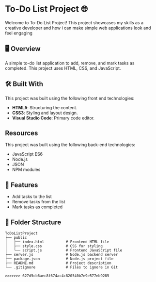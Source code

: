 # To-Do List Project 🌐
 
Welcome to To-Do List Project! 
This project showcases my skills as a creative developer and how i can make simple web applications look and feel engaging
 
## 🖥️ Overview
 
A simple to-do list application to add, remove, and mark tasks as completed. This project uses HTML, CSS, and JavaScript.
 
## 🛠️ Built With
 
This project was built using the following front end technologies:
 
- **HTML5**: Structuring the content.
- **CSS3**: Styling and layout design.
- **Visual Studio Code**: Primary code editor.
 
##  Resources
 
This project was built using the following back-end technologies:
 
- JavaScript ES6
- Node.js
- JSON
- NPM modules
## 🌟 Features
 
- Add tasks to the list
- Remove tasks from the list
- Mark tasks as completed
## 📂 Folder Structure
 
```plaintext
ToDoListProject
├── public
│   ├── index.html          # Frontend HTML file
│   ├── style.css           # CSS for styling
│   └── script.js           # Frontend JavaScript file
├── server.js               # Node.js backend server
├── package.json            # Node.js project file
├── README.md               # Project description
└── .gitignore              # Files to ignore in Git

>>>>>>> 627d5cb6aec8f674ac4c820540b7e9e577eb9285
